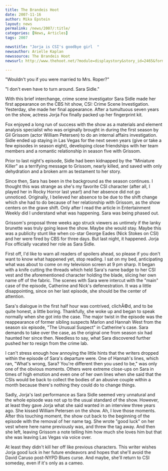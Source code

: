 ```yaml
---
title: The Brandeis Hoot 
date: 2007-11-16
author: Mika Epstein
layout: news
permalink: /news/2007/:title/
categories: [News, Articles]
tags: 2007

newstitle: "Jorja is CSI's goodbye girl  "
newsauthor: Arielle Kaplan  
newssource: The Brandeis Hoot  
newsurl: http://www.thehoot.net/?module=displaystory&story_id=2465&format=html 

---
```

"Wouldn't you if you were married to Mrs. Roper?"

"I don't even have to turn around. Sara Sidle."

With this brief interchange, crime scene investigator Sara Sidle made her first appearance on the CBS hit show, CSI: Crime Scene Investigation. Yesterday, she made her final appearance. After a tumultuous seven years on the show, actress Jorja Fox finally packed up her fingerprint kit.

Fox enjoyed a long run of success with the show as a materials and element analysis specialist who was originally brought in during the first season by Gil Grissom (actor William Petersen) to do an internal affairs investigation. Sidle ended up staying in Las Vegas for the next seven years (give or take a few episodes in season eight), developing close friendships with her team members and a romantic relationship in season five with Grissom.

Prior to last night's episode, Sidle had been kidnapped by the "Miniature Killer" as a terrifying message to Grissom, nearly killed, and saved with only dehydration and a broken arm as testament to her story.

Since then, Sara has been in the background as the season continues. I thought this was strange as she's my favorite CSI character (after all, I played her in Rocky Horror last year!) and her absence did not go unnoticed. Originally, I believed her absence to be due to the shift change which she had to do because of her relationship with Grissom, as the show centers on the grave shift. Only after I read the article in Entertainment Weekly did I understand what was happening. Sara was being phased out.

Grissom's proposal three weeks ago struck viewers as untimely if the lanky brunette was truly going leave the show. Maybe she would stay. Maybe this was a publicity stunt like when co-star George Eades (Nick Stokes on CSI) and her were fired by CBS for three days. But last night, it happened. Jorja Fox officially vacated her role as Sara Sidle.

First off, I'd like to warn all readers of spoilers ahead, so please if you don't want to know what happened yet, stop reading. I sat on my bed, anticipating what was about to come on my television screen at 9 pm sharp. It began with a knife cutting the threads which held Sara's name badge to her CSI vest and the aforementioned character holding the blade, slicing her own name off of the fabric. The scenes with Sara were intercut with the "main" case of the episode, Catherine and Nick's defenestration. It was a little disappointing, since on her last episode, she should be the center of attention.

Sara's dialogue in the first half hour was contrived, clichÃ©d, and to be quite honest, a little boring. Thankfully, she woke up and began to speak normally when she got into the case. The major twist in the episode was the reappearance of former sibling suspects Marlon and Hannah West from the season six episode, "The Unusual Suspect" in Catherine's case. Sara demands to take over the case, as the original one from season six had haunted her since then. Needless to say, what Sara discovered further pushed her to resign from the crime lab.

I can't stress enough how annoying the little hints that the writers dropped within the episode of Sara's departure were. One of Hannah's lines, which ran, "What's wrong, Sara? You're different then you used to be," was only one of the obvious moments. Others were extreme close-ups on Sara in times of high emotion and even one of her own lines when she said that the CSIs would be back to collect the bodies of an abusive couple within a month because there's nothing they could do to change things.

Sadly, Jorja's last performance as Sara Sidle seemed very unnatural and the whole episode was not up to the usual standard of the show. However, at least they gave Jorja what she said wanted in an interview three years ago. She kissed William Petersen on the show. Ah, I love those moments. After this touching moment, the show cut back to the beginning of the episode with the removal of her name tag. She wrote "good luck" on her vest where here name previously was, and threw the tag away. And then she left, leaving Grissom a note telling him how much she loves him but that she was leaving Las Vegas via voice over.

At least they didn't kill her off like previous characters. This writer wishes Jorja good luck in her future endeavors and hopes that she'll avoid the David Caruso post-NYPD Blues curse. And maybe, she'll return to CSI someday, even if it's only as a cameo.  
